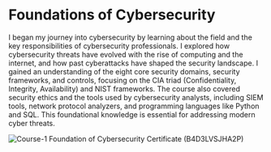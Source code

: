 # Foundations of Cybersecurity

I began my journey into cybersecurity by learning about the field and the key responsibilities of cybersecurity professionals. I explored how cybersecurity threats have evolved with the rise of computing and the internet, and how past cyberattacks have shaped the security landscape. I gained an understanding of the eight core security domains, security frameworks, and controls, focusing on the CIA triad (Confidentiality, Integrity, Availability) and NIST frameworks. The course also covered security ethics and the tools used by cybersecurity analysts, including SIEM tools, network protocol analyzers, and programming languages like Python and SQL. This foundational knowledge is essential for addressing modern cyber threats.

![Course-1 Foundation of Cybersecurity Certificate (B4D3LVSJHA2P)](https://github.com/user-attachments/assets/bf3940a6-2551-40d1-b239-b3d51381db8c)

